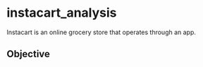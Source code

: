 # instacart_analysis

Instacart is an online grocery store that operates through an app.

## Objective
